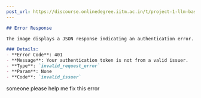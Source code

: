 ```yaml
---
post_url: https://discourse.onlinedegree.iitm.ac.in/t/project-1-llm-based-automation-agent-discussion-thread-tds-jan-2025/164277/469
---
```

```markdown
## Error Response

The image displays a JSON response indicating an authentication error. 

### Details:
- **Error Code**: 401
- **Message**: Your authentication token is not from a valid issuer.
- **Type**: `invalid_request_error`
- **Param**: None
- **Code**: `invalid_issuer`
```

  
someone please help me fix this error